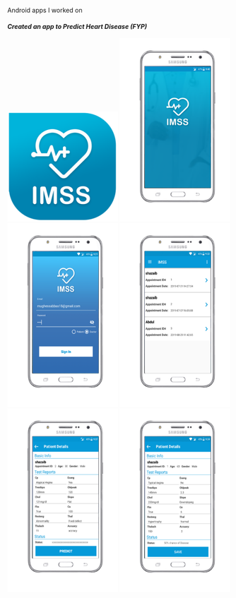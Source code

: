Android apps I worked on
#### *Created an app to Predict Heart Disease (FYP)* ####
<img src="https://github.com/zain-18/Android-Portfolio/blob/main/FYP/fyp_icon.png" width="250"/>
<img src="https://github.com/zain-18/Android-Portfolio/blob/main/FYP/fyp_one.png" width="250"/>
<img src="https://github.com/zain-18/Android-Portfolio/blob/main/FYP/fyp_second.png" width="250"/>
<img src="https://github.com/zain-18/Android-Portfolio/blob/main/FYP/fyp_third.png" width="250"/>
<img src="https://github.com/zain-18/Android-Portfolio/blob/main/FYP/fyp_forth.png" width="250"/>
<img src="https://github.com/zain-18/Android-Portfolio/blob/main/FYP/fyp_fifth.png" width="250"/>
